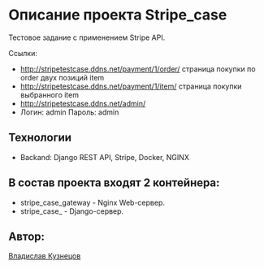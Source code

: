 # Описание проекта Stripe_case

Тестовое задание с применением Stripe API. 

Ссылки:
* http://stripetestcase.ddns.net/payment/1/order/  страница покупки по order двух позиций item
* http://stripetestcase.ddns.net/payment/1/item/   страница покупки выбранного item
* http://stripetestcase.ddns.net/admin/
* Логин: admin Пароль: admin

## Технологии
* Backand: Django REST API, Stripe, Docker, NGINX

## В состав проекта входят 2 контейнера:

* stripe_case_gateway - Nginx Web-сервер.
* stripe_case_ - Django-сервер.

## Автор:
[Владислав Кузнецов](https://github.com/Dragonwlad)